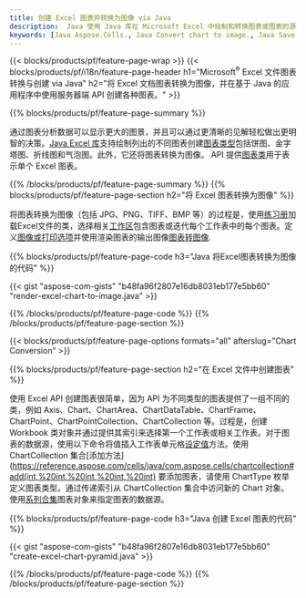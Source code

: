 ```yaml
---
title: 创建 Excel 图表并转换为图像 via Java
description:  Java 使用 Java 库在 Microsoft Excel 中绘制和转换图表或图表的源代码。
keywords: [Java Aspose.Cells., Java Convert chart to image., Java Save chart to image., Java chart to image., create charts in Java., insert charts in Java., manage charts in Java]
---
```

{{< blocks/products/pf/feature-page-wrap >}}
{{< blocks/products/pf/i18n/feature-page-header h1="Microsoft<sup>&reg;</sup> Excel 文件图表转换与创建 via Java" h2="将 Excel 文档图表转换为图像，并在基于 Java 的应用程序中使用服务器端 API 创建各种图表。" >}}


{{% blocks/products/pf/feature-page-summary %}}

通过图表分析数据可以显示更大的图景，并且可以通过更清晰的见解轻松做出更明智的决策。[Java Excel 库](/cells/zh/java/)支持绘制列出的不同图表创建[图表类型](https://reference.aspose.com/cells/java/com.aspose.cells/ChartType)包括饼图、金字塔图、折线图和气泡图。此外，它还将图表转换为图像。 API 提供[图表类](https://reference.aspose.com/cells/java/com.aspose.cells/Chart)用于表示单个 Excel 图表。

{{% /blocks/products/pf/feature-page-summary %}}
{{% blocks/products/pf/feature-page-section h2="将 Excel 图表转换为图像" %}}

将图表转换为图像（包括 JPG、PNG、TIFF、BMP 等）的过程是，使用[练习册](https://reference.aspose.com/java/cells/com.aspose.cells/workbook)加载Excel文件的类，选择相关[工作区](https://reference.aspose.com/cells/java/com.aspose.cells/worksheet)包含图表或迭代每个工作表中的每个图表。定义[图像或打印选项](https://reference.aspose.com/cells/java/com.aspose.cells/ImageOrPrintOptions)并使用渲染图表的输出图像[图表转图像](https://reference.aspose.com/cells/java/com.aspose.cells/chart#toImage(java.io.OutputStream,%20com.aspose.cells.ImageOrPrintOptions)).


{{% blocks/products/pf/feature-page-code h3="Java 将Excel图表转换为图像的代码" %}}

{{< gist "aspose-com-gists" "b48fa96f2807e16db8031eb177e5bb60" "render-excel-chart-to-image.java" >}}

{{% /blocks/products/pf/feature-page-code %}}
{{% /blocks/products/pf/feature-page-section %}}

{{< blocks/products/pf/feature-page-options formats="all" afterslug="Chart Conversion" >}}


{{% blocks/products/pf/feature-page-section h2="在 Excel 文件中创建图表" %}}

使用 Excel API 创建图表很简单，因为 API 为不同类型的图表提供了一组不同的类，例如 Axis、Chart、ChartArea、ChartDataTable、ChartFrame、ChartPoint、ChartPointCollection、ChartCollection 等。过程是，创建 Workbook 类对象并通过提供其索引来选择第一个工作表或相关工作表。对于图表的数据源，使用以下命令将值插入工作表单元格[设定值](https://reference.aspose.com/cells/java/com.aspose.cells/cell#Value)方法。使用 ChartCollection 集合[添加方法](https://reference.aspose.com/cells/java/com.aspose.cells/chartcollection#add(int,%20int,%20int,%20int,%20int) 要添加图表，请使用 ChartType 枚举定义图表类型。通过传递索引从 ChartCollection 集合中访问新的 Chart 对象。使用[系列合集](https://reference.aspose.com/cells/java/com.aspose.cells/SeriesCollection)图表对象来指定图表的数据源。

{{% blocks/products/pf/feature-page-code h3="Java 创建 Excel 图表的代码" %}}

{{< gist "aspose-com-gists" "b48fa96f2807e16db8031eb177e5bb60" "create-excel-chart-pyramid.java" >}}

{{% /blocks/products/pf/feature-page-code %}}
{{% /blocks/products/pf/feature-page-section %}}
